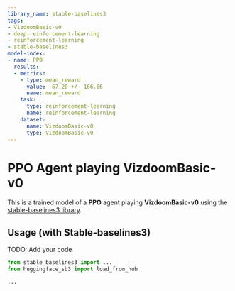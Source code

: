 ```yaml
---
library_name: stable-baselines3
tags:
- VizdoomBasic-v0
- deep-reinforcement-learning
- reinforcement-learning
- stable-baselines3
model-index:
- name: PPO
  results:
  - metrics:
    - type: mean_reward
      value: -67.20 +/- 166.06
      name: mean_reward
    task:
      type: reinforcement-learning
      name: reinforcement-learning
    dataset:
      name: VizdoomBasic-v0
      type: VizdoomBasic-v0
---
```


# **PPO** Agent playing **VizdoomBasic-v0**
This is a trained model of a **PPO** agent playing **VizdoomBasic-v0**
using the [stable-baselines3 library](https://github.com/DLR-RM/stable-baselines3).

## Usage (with Stable-baselines3)
TODO: Add your code


```python
from stable_baselines3 import ...
from huggingface_sb3 import load_from_hub

...
```
